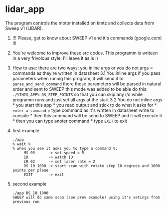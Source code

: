 # lidar_app

The program controls the motor installed on kmtz and collects data from Sweep v1 (LIDAR).

1. !!! Please, get to know about SWEEP v1 and it's commands (google.com) !!!
2. You're welcome to improve these src codes. This programm is writeen in a very frivolous style. I'll leave it as is :)
3. How to use: there are two ways: you inline args or you do not
   args = commands as they're written in datasheet
   3.1 You inline args
       if you pass parameters when runnig this program, it will send it to `parse_and_send_command`
       there these parameters will be parsed in natural order and sent to SWEEP
       this mode was added to be able do this: `./%THIS_APP% DS_STEP_POINTS`
           so that you can skip any i/o while programm runs and just set all args at the start
   3.2 You do not inline args
       * you start this app
       * you read output and stick to do what it asks for
       * `enter a command` = type command as it's written in datasheet write to console
       * then this command will be send to SWEEP and it will execute it
       * then you can type anoter command
       * type `EXIT` to exit
4. first example
   ```
   ./app
   % wait %
   % when you see it asks you to type a command %:
        MS 05      -> set speed = 5
        ID         -> watch ID
        LR 02      -> set laser rate = 2
        DS 10 1000 -> start scan with rotate step 10 degrees and 1000 points per plane
        EXIT       -> exit
   ```

5. second example
   ```
   ./app DS_10_1000
   SWEEP will do same scan (see prev example) using it's setings from previous run
   ```
